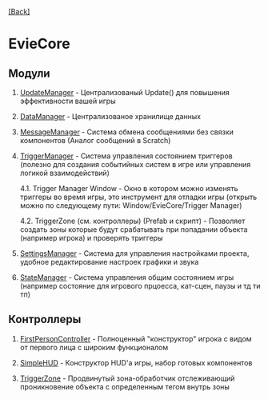 [[Back]](../../../README%20RU.md)

# EvieCore

## Модули

1. [UpdateManager](./updateManager.md) - Централизованый Update() для повышения эффективности вашей игры

2. [DataManager](./dataManager.md) - Централизованое хранилище данных

3. [MessageManager](./messageManager.md) - Система обмена сообщениями без связки компонентов (Аналог сообщений в Scratch)

4. [TriggerManager](./triggerManager.md) - Система управления состоянием триггеров (полезно для создания событийных систем в игре или управления логикой взаимодействий)

    4.1. Trigger Manager Window - Окно в котором можно изменять триггеры во время игры, это инструмент для отладки игры (открыть можно по следующему пути: Window/EvieCore/Trigger Manager)
    
    4.2. TriggerZone (см. контроллеры) (Prefab и скрипт) - Позволяет создать зоны которые будут срабатывать при попадании объекта (например игрока) и проверять триггеры

5. [SettingsManager](./settingsManager.md) - Система для управления настройками проекта, удобное редактирование настроек графики и звука

6. [StateManager](./stateManager.md) - Система управления общим состоянием игры (например состояние для игрового прцоесса, кат-сцен, паузы и тд ти тп)

## Контроллеры

1. [FirstPersonController](./fpc.md) - Полноценный "конструктор" игрока с видом от первого лица с широким функционалом

2. [SimpleHUD](./hud.md) - Конструктор HUD'а игры, набор готовых компонентов

3. [TriggerZone](./triggerZone.md) - Продвинутый зона-обработчик отслеживающий проникновение объекта с определенным тегом внутрь зоны 